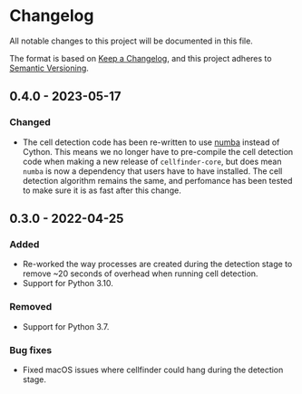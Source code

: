 # Changelog
All notable changes to this project will be documented in this file.

The format is based on [Keep a Changelog](https://keepachangelog.com/en/1.1.0/),
and this project adheres to [Semantic Versioning](https://semver.org/spec/v2.0.0.html).

## 0.4.0 - 2023-05-17

### Changed
- The cell detection code has been re-written to use [numba](https://numba.readthedocs.io/en/stable/) instead of Cython. This means we no longer have to pre-compile the cell detection code when making a new release of `cellfinder-core`, but does mean `numba` is now a dependency that users have to have installed. The cell detection algorithm remains the same, and perfomance has been tested to make sure it is as fast after this change.

## 0.3.0 - 2022-04-25

### Added
- Re-worked the way processes are created during the detection stage to remove
  ~20 seconds of overhead when running cell detection.
- Support for Python 3.10.

### Removed
- Support for Python 3.7.

### Bug fixes
- Fixed macOS issues where cellfinder could hang during the detection stage.
